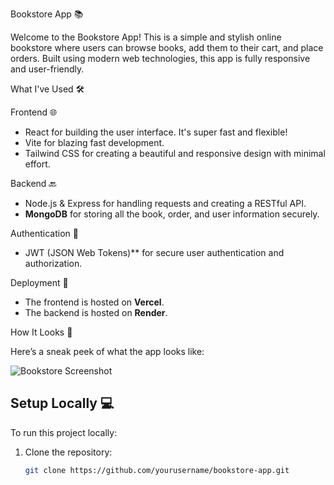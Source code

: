 Bookstore App 📚

Welcome to the Bookstore App! This is a simple and stylish online bookstore where users can browse books, add them to their cart, and place orders. Built using modern web technologies, this app is fully responsive and user-friendly.

 What I've Used 🛠️

 Frontend 🌐
- React for building the user interface. It's super fast and flexible!
- Vite for blazing fast development.
- Tailwind CSS for creating a beautiful and responsive design with minimal effort.

Backend 🔙
- Node.js & Express for handling requests and creating a RESTful API.
- **MongoDB** for storing all the book, order, and user information securely.

Authentication 🔐
- JWT (JSON Web Tokens)** for secure user authentication and authorization.

Deployment 🚀
- The frontend is hosted on **Vercel**.
- The backend is hosted on **Render**.

How It Looks 👀

Here’s a sneak peek of what the app looks like:

![Bookstore Screenshot](https://imgur.com/a/MFu08Lj)

## Setup Locally 💻

To run this project locally:

1. Clone the repository:
   ```bash
   git clone https://github.com/yourusername/bookstore-app.git
